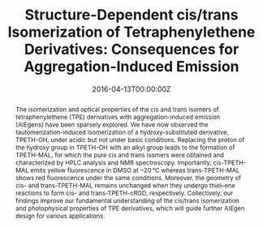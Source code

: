 ---
title: 'Structure-Dependent cis/trans Isomerization of Tetraphenylethene Derivatives: Consequences for Aggregation-Induced Emission'

# Authors
# If you created a profile for a user (e.g. the default `admin` user), write the username (folder name) here
# and it will be replaced with their full name and linked to their profile.
authors:
  - Chong-Jing Zhang
  - Guangxue Feng
  - Shidang Xu
  - Zhenshu Zhu
  - Xianmao Lu
  - Jien Wu
  - Bin Liu*

# # Author notes (optional)
# author_notes:
#   - ''
#   - ''
#   - ''
#   - ''
#   - ''
#   - ''
#   - 'Corresponding author'

date: '2016-04-13T00:00:00Z'
doi: '10.1002/anie.201600244'

# Schedule page publish date (NOT publication's date).
publishDate: '2024-05-17T00:00:00Z'

# Publication type.
# Accepts a single type but formatted as a YAML list (for Hugo requirements).
# Enter a publication type from the CSL standard.
publication_types: ['article-journal']

# Publication name and optional abbreviated publication name.
publication: In *Angewandte Chemie*
publication_short: In *Angew. Chem. Int. Ed. Engl.*

abstract: The isomerization and optical properties of the cis and trans isomers of tetraphenylethene (TPE) derivatives with aggregation-induced emission (AIEgens) have been sparsely explored. We have now observed the tautomerization-induced isomerization of a hydroxy-substituted derivative, TPETH-OH, under acidic but not under basic conditions. Replacing the proton of the hydroxy group in TPETH-OH with an alkyl group leads to the formation of TPETH-MAL, for which the pure cis and trans isomers were obtained and characterized by HPLC analysis and NMR spectroscopy. Importantly, cis-TPETH-MAL emits yellow fluorescence in DMSO at −20 °C whereas trans-TPETH-MAL shows red fluorescence under the same conditions. Moreover, the geometry of cis- and trans-TPETH-MAL remains unchanged when they undergo thiol–ene reactions to form cis- and trans-TPETH-cRGD, respectively. Collectively, our findings improve our fundamental understanding of the cis/trans isomerization and photophysical properties of TPE derivatives, which will guide further AIEgen design for various applications.

# Summary. An optional shortened abstract.
summary: The isomerization and optical properties of the cis and trans isomers of tetraphenylethene (TPE) derivatives with aggregation-induced emission (AIEgens) have been sparsely explored. We have now observed the tautomerization-induced isomerization of a hydroxy-substituted derivative, TPETH-OH, under acidic but not under basic conditions. Replacing the proton of the hydroxy group in TPETH-OH with an alkyl group leads to the formation of TPETH-MAL, for which the pure cis and trans isomers were obtained and characterized by HPLC analysis and NMR spectroscopy. Importantly, cis-TPETH-MAL emits yellow fluorescence in DMSO at −20 °C whereas trans-TPETH-MAL shows red fluorescence under the same conditions. Moreover, the geometry of cis- and trans-TPETH-MAL remains unchanged when they undergo thiol–ene reactions to form cis- and trans-TPETH-cRGD, respectively. Collectively, our findings improve our fundamental understanding of the cis/trans isomerization and photophysical properties of TPE derivatives, which will guide further AIEgen design for various applications.
tags: []

# Display this page in the Featured widget?
featured: true

# Custom links (uncomment lines below)
# links:
# - name: Custom Link
#   url: http://example.org

url_pdf: 'https://onlinelibrary.wiley.com/doi/epdf/10.1002/anie.201600244'
url_code: ''
url_dataset: ''
url_poster: ''
url_project: ''
url_slides: ''
url_source: ''
url_video: ''

# Featured image
# To use, add an image named `featured.jpg/png` to your page's folder.
# image:
#   caption: 'Image credit: [**Unsplash**](https://unsplash.com/photos/pLCdAaMFLTE)'
#   focal_point: ''
#   preview_only: false
---